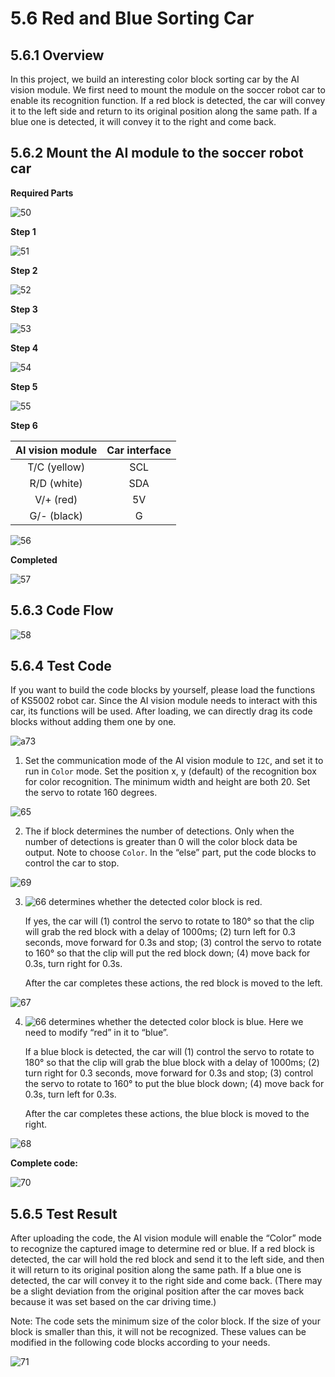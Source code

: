 # 5.6 Red and Blue Sorting Car

## 5.6.1 Overview

In this project, we build an interesting color block sorting car by the AI vision module. We first need to mount the module on the soccer robot car to enable its recognition function. If a red block is detected, the car will convey it to the left side and return to its original position along the same path. If a blue one is detected, it will convey it to the right and come back.

## 5.6.2 Mount the AI module to the soccer robot car

**Required Parts**

![50](./media/50.png)

**Step 1**

![51](./media/51.png)

**Step 2**

![52](./media/52.png)

**Step 3**



![53](./media/53.png)

**Step 4**

![54](./media/54.png)

**Step 5**

![55](./media/55.png)

**Step 6**

| AI vision module | Car interface |
| :--------------: | :-----------: |
|   T/C (yellow)   |      SCL      |
|   R/D (white)    |      SDA      |
|    V/+ (red)     |      5V       |
|   G/- (black)    |       G       |

![56](./media/56.png)

**Completed**

![57](./media/57.png)



## 5.6.3 Code Flow

![58](./media/58.png)



## 5.6.4 Test Code

If you want to build the code blocks by yourself, please load the functions of KS5002 robot car. Since the AI vision module needs to interact with this car, its functions will be used. After loading, we can directly drag its code blocks without adding them one by one.

![a73](./media/a73.png)

1. Set the communication mode of the AI vision module to `I2C`, and set it to run in `Color` mode. Set the position x, y (default) of the recognition box for color recognition. The minimum width and height are both 20. Set the servo to rotate 160 degrees.

![65](./media/65.png)

2. The if block determines the number of detections. Only when the number of detections is greater than 0 will the color block data be output. Note to choose `Color`. In the “else” part, put the code blocks to control the car to stop.

![69](./media/69.png)

3. ![66](./media/66.png) determines whether the detected color block is red. 

	If yes, the car will (1) control the servo to rotate to 180° so that the clip will grab the red block with a delay of 1000ms; (2) turn left for 0.3 seconds, move forward for 0.3s and stop; (3) control the servo to rotate to 160° so that the clip will put the red block down; (4) move back for 0.3s, turn right for 0.3s. 

	After the car completes these actions, the red block is moved to the left.

![67](./media/67.png)

4. ![66](./media/66.png) determines whether the detected color block is blue. Here we need to modify “red” in it to “blue”.

	If a blue block is detected, the car will (1) control the servo to rotate to 180° so that the clip will grab the blue block with a delay of 1000ms; (2) turn right for 0.3 seconds, move forward for 0.3s and stop; (3) control the servo to rotate to 160° to put the blue block down; (4) move back for 0.3s, turn left for 0.3s.

	After the car completes these actions, the blue block is moved to the right.

![68](./media/68.png)

**Complete code:**

![70](./media/70.png)



## 5.6.5 Test Result

After uploading the code, the AI vision module will enable the “Color” mode to recognize the captured image to determine red or blue. If a red block is detected, the car will hold the red block and send it to the left side, and then it will return to its original position along the same path. If a blue one is detected, the car will convey it to the right side and come back. (There may be a slight deviation from the original position after the car moves back because it was set based on the car driving time.)

Note: The code sets the minimum size of the color block. If the size of your block is smaller than this, it will not be recognized. These values can be modified in the following code blocks according to your needs.

![71](./media/71.png)

